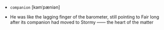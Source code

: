 - `companion` [kəmˈpæniən]



-  He was like the lagging finger of the barometer, still pointing to Fair long after its companion had moved to Stormy —— the heart of the matter